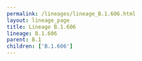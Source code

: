 ```yaml
---
permalink: /lineages/lineage_B.1.606.html
layout: lineage_page
title: Lineage B.1.606
lineage: B.1.606
parent: B.1
children: ['B.1.606']
---
```

